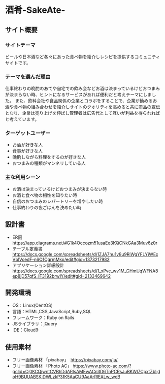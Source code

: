 # 酒肴-SakeAte-

## サイト概要
### サイトテーマ
ビールや日本酒など各々にあった食べ物を紹介しレシピを提供するコミュニティサイトです。

### テーマを選んだ理由
仕事終わりの晩酌のあてや自宅での飲み会などお酒は決まっているけどおつまみが決まらない時、ヒントになるサービスがあれば便利だと考えテーマにしました。
また、飲料会社や食品関係の企業とコラボをすることで、企業が勧めるお酒や食べ物の組み合わせを紹介しサイトのクオリティを高めると共に商品の宣伝となり、企業は売り上げを伸ばし管理者は広告代として互いが利益を得られればと考えています。

### ターゲットユーザー
- お酒が好きな人
- 食事が好きな人
- 晩酌しながら料理をするのが好きな人
- おつまみの種類がマンネリしている人

### 主な利用シーン
- お酒は決まっているけどおつまみが決まらない時
- お酒と食べ物の相性を知りたい時
- 自信のおつまみのレパートリーを増やしたい時
- 仕事終わりの夜ごはんを決めたい時

## 設計書
- ER図 https://app.diagrams.net/#G1k4Occozm51usaEe3KQCNkGAa3Muv6z0r
- テーブル定義書 https://docs.google.com/spreadsheets/d/1ZJA7hu1v8u9RiWgYFLYjWExVblVcedF-n6O1CgrmMko/edit#gid=1373217982
- アプリケーション詳細設計 https://docs.google.com/spreadsheets/d/1_xPvc_wv1M_GHmUqWFNA8ep8jD57qfS_IF3192brwIY/edit#gid=2133469642

## 開発環境
- OS：Linux(CentOS)
- 言語：HTML,CSS,JavaScript,Ruby,SQL
- フレームワーク：Ruby on Rails
- JSライブラリ：jQuery
- IDE：Cloud9

## 使用素材
- フリー画像素材 「pixabay」　https://pixabay.com/ja/
- フリー画像素材 「Photo AC」 https://www.photo-ac.com/?gclid=Cj0KCQjwntCVBhDdARIsAMEwACn3D6TnPCRsJuBKWl7CpxtZbljdoH9BUUABSKiDWLzkP3fK5AaCU9AaArRlEALw_wcB